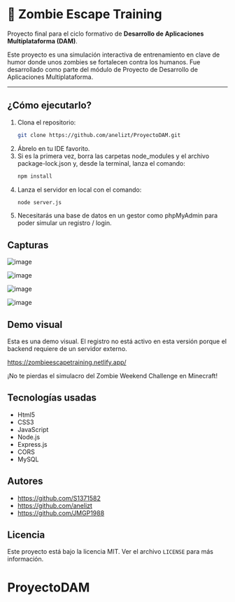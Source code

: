 # 🧟 Zombie Escape Training

Proyecto final para el ciclo formativo de **Desarrollo de Aplicaciones Multiplataforma (DAM)**.

Este proyecto es una simulación interactiva de entrenamiento en clave de humor donde unos zombies se fortalecen contra los humanos. Fue desarrollado como parte del módulo de Proyecto de Desarrollo de Aplicaciones Multiplataforma.

---

## ¿Cómo ejecutarlo?

1. Clona el repositorio:
   ```bash
   git clone https://github.com/anelizt/ProyectoDAM.git
2. Ábrelo en tu IDE favorito.
3. Si es la primera vez, borra las carpetas node_modules y el archivo package-lock.json y, desde la terminal, lanza el comando:
    ```bash
   npm install
6. Lanza el servidor en local con el comando:
   ```bash
   node server.js
8. Necesitarás una base de datos en un gestor como phpMyAdmin para poder simular un registro / login.

## Capturas

![image](https://github.com/user-attachments/assets/bb165b40-7ca4-4c72-b235-31e54083910e)

![image](https://github.com/user-attachments/assets/8858bb67-a2bb-4c6f-bed8-42e6162df513)

![image](https://github.com/user-attachments/assets/82ee09ac-360d-45ca-b190-accde3040a21)

![image](https://github.com/user-attachments/assets/ea07cde6-4c61-4deb-b557-7c8064e6a8ce)

## Demo visual

Esta es una demo visual. El registro no está activo en esta versión porque el backend requiere de un servidor externo.

https://zombieescapetraining.netlify.app/

¡No te pierdas el simulacro del Zombie Weekend Challenge en Minecraft!

## Tecnologías usadas

- Html5
- CSS3
- JavaScript
- Node.js
- Express.js
- CORS
- MySQL

## Autores

- https://github.com/S1371582
- https://github.com/anelizt
- https://github.com/JMGP1988

## Licencia

Este proyecto está bajo la licencia MIT. Ver el archivo `LICENSE` para más información.

# ProyectoDAM

